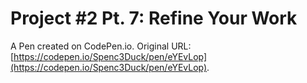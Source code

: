 # Project #2 Pt. 7: Refine Your Work

A Pen created on CodePen.io. Original URL: [https://codepen.io/Spenc3Duck/pen/eYEvLop](https://codepen.io/Spenc3Duck/pen/eYEvLop).


